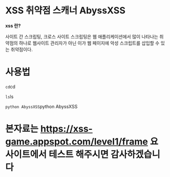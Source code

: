 # XSS 취약점 스캐너 AbyssXSS

**xss 란?**

사이트 간 스크립팅, 크로스 사이트 스크립팅은 웹 애플리케이션에서 많이 나타나는 취약점의 하나로 웹사이트 관리자가 아닌 이가 웹 페이지에 악성 스크립트를 삽입할 수 있는 취약점이다.

# 사용법

``cd``cd

``ls``ls

``python AbyssXSS``python AbyssXSS

# 본자료는 https://xss-game.appspot.com/level1/frame 요 사이트에서 테스트 해주시면 감사하겠습니다
